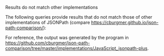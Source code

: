 Results do not match other implementations

The following queries provide results that do not match those of other implementations of JSONPath
(compare https://cburgmer.github.io/json-path-comparison/):


For reference, the output was generated by the program in https://github.com/cburgmer/json-path-comparison/tree/master/implementations/JavaScript_jsonpath-plus.
